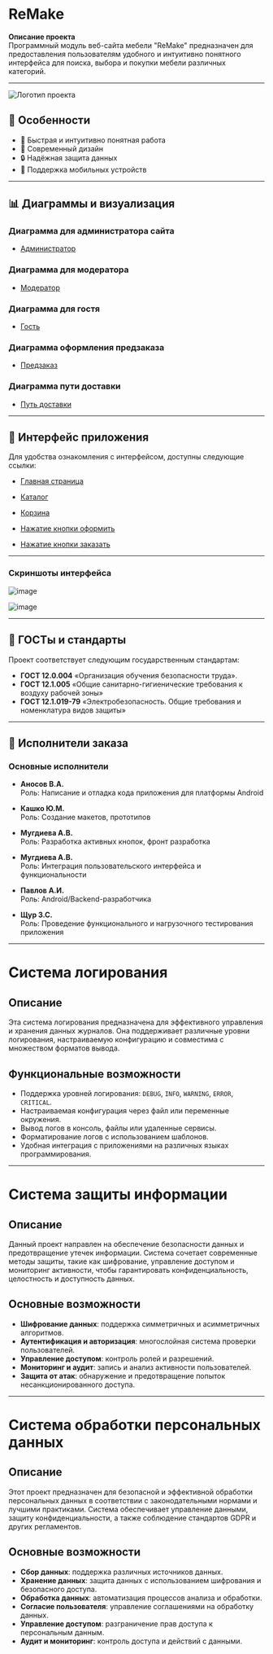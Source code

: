 
# ReMake

**Описание проекта**  
Программный модуль веб-сайта мебели "ReMake" предназначен для предоставления пользователям удобного и интуитивно понятного интерфейса для поиска, выбора и покупки мебели различных категорий. 

---

![Логотип проекта](https://github.com/user-attachments/assets/a96ac64c-125a-4b99-88c8-2a3cf09dbb86)

## 🚀 Особенности

- 🚀 Быстрая и интуитивно понятная работа
- 🌟 Современный дизайн
- 🔒 Надёжная защита данных
- 📱 Поддержка мобильных устройств

---

## 📊 Диаграммы и визуализация

### Диаграмма для администратора сайта

- [Администратор](https://github.com/user-attachments/assets/bea6fe84-85cc-4e1d-8465-c15bf40b01fc)


### Диаграмма для модератора

- [Модератор](https://github.com/user-attachments/assets/0b23f10f-d222-4a43-a446-bc5b322c6556)


### Диаграмма для гостя

- [Гость](https://github.com/user-attachments/assets/967bf91e-4501-428e-93ab-70ca593ea528)

### Диаграмма оформления предзаказа

- [Предзаказ](https://github.com/user-attachments/assets/90fb9e79-5914-4a50-b385-c04aa21e5a97)

### Диаграмма пути доставки

- [Путь доставки](https://github.com/user-attachments/assets/80603517-d4c5-4052-9a43-b161be8cf979)


---

## 🌟 Интерфейс приложения

Для удобства ознакомления с интерфейсом, доступны следующие ссылки:

- [Главная страница](https://github.com/user-attachments/assets/e8c75ffe-64be-4045-9337-ddce0f8cf0c2)

- [Каталог](https://github.com/user-attachments/assets/fc7797b5-8e15-4c98-a07f-b9b69ce943ab)

- [Корзина](https://github.com/user-attachments/assets/9622ecd4-c9b9-46a6-878e-ced7d0fed6f9)

- [Нажатие кнопки оформить](https://github.com/user-attachments/assets/b4ff4d09-49c7-41a4-a3d7-48a2d4ead019)
  
- [Нажатие кнопки заказать](https://github.com/user-attachments/assets/60448687-33a4-44e2-953d-8203a00bf6e0)

---

### Скриншоты интерфейса

![image](https://github.com/user-attachments/assets/cf9cce49-b6cd-469f-9222-e514d1837e06)

![image](https://github.com/user-attachments/assets/18697cc9-ea58-4096-be31-5a274c830688)



---



## 📖 ГОСТы и стандарты

Проект соответствует следующим государственным стандартам:

- **ГОСТ 12.0.004** «Организация обучения безопасности труда». 
- **ГОСТ 12.1.005** «Общие санитарно-гигиенические требования к воздуху рабочей зоны»
- **ГОСТ 12.1.019-79** «Электробезопасность. Общие требования и номенклатура видов защиты»


---


## 👥 Исполнители заказа

### Основные исполнители

- **Аносов В.А.**  
  Роль: Написание и отладка кода приложения для платформы Android

- **Кашко Ю.М.**  
  Роль: Создание макетов, прототипов

- **Мугдиева А.В.**  
  Роль: Разработка активных кнопок, фронт разработка 
  
- **Мугдиева А.В.**  
  Роль: Интеграция пользовательского интерфейса и функциональности
  
- **Павлов А.И.**  
  Роль: Android/Backend-разработчика

- **Щур З.С.**  
  Роль: Проведение функционального и нагрузочного тестирования приложения

---

# Система логирования

## Описание

Эта система логирования предназначена для эффективного управления и хранения данных журналов. Она поддерживает различные уровни логирования, настраиваемую конфигурацию и совместима с множеством форматов вывода.

## Функциональные возможности

- Поддержка уровней логирования: `DEBUG`, `INFO`, `WARNING`, `ERROR`, `CRITICAL`.
- Настраиваемая конфигурация через файл или переменные окружения.
- Вывод логов в консоль, файлы или удаленные сервисы.
- Форматирование логов с использованием шаблонов.
- Удобная интеграция с приложениями на различных языках программирования.

---
# Система защиты информации

## Описание

Данный проект направлен на обеспечение безопасности данных и предотвращение утечек информации. Система сочетает современные методы защиты, такие как шифрование, управление доступом и мониторинг активности, чтобы гарантировать конфиденциальность, целостность и доступность данных.

## Основные возможности

- **Шифрование данных**: поддержка симметричных и асимметричных алгоритмов.
- **Аутентификация и авторизация**: многослойная система проверки пользователей.
- **Управление доступом**: контроль ролей и разрешений.
- **Мониторинг и аудит**: запись и анализ активности пользователей.
- **Защита от атак**: обнаружение и предотвращение попыток несанкционированного доступа.

---
# Система обработки персональных данных

## Описание

Этот проект предназначен для безопасной и эффективной обработки персональных данных в соответствии с законодательными нормами и лучшими практиками. Система обеспечивает управление данными, защиту конфиденциальности, а также соблюдение стандартов GDPR и других регламентов.

## Основные возможности

- **Сбор данных**: поддержка различных источников данных.
- **Хранение данных**: защита данных с использованием шифрования и безопасного доступа.
- **Обработка данных**: автоматизация процессов анализа и обработки.
- **Согласие пользователя**: управление соглашениями на обработку данных.
- **Управление доступом**: разграничение прав доступа к персональным данным.
- **Аудит и мониторинг**: контроль доступа и действий с данными.








